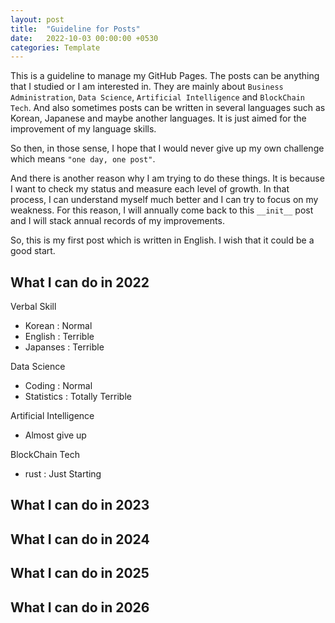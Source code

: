 ```yaml
---
layout: post
title:  "Guideline for Posts"
date:   2022-10-03 00:00:00 +0530
categories: Template
---
```



This is a guideline to manage my GitHub Pages. The posts can be anything that I studied or I am interested in. They are mainly about ```Business Administration```, ```Data Science```, ```Artificial Intelligence``` and ```BlockChain Tech```. And also sometimes posts can be written in several languages such as Korean, Japanese and maybe another languages. It is just aimed for the improvement of my language skills.

So then, in those sense, I hope that I would never give up my own challenge which means ```"one day, one post"```.


And there is another reason why I am trying to do these things. It is because  I want to check my status and measure each level of growth. In that process, I can understand myself much better and I can try to focus on my weakness. For this reason, I will annually come back to this ```__init__``` post and I will stack annual records of my improvements.


So, this is my first post which is written in English. I wish that it could be a good start. 


## What I can do in 2022
Verbal Skill
 * Korean : Normal
 * English : Terrible
 * Japanses : Terrible

Data Science
* Coding : Normal
* Statistics : Totally Terrible

Artificial Intelligence
* Almost give up

BlockChain Tech
* rust : Just Starting





## What I can do in 2023



## What I can do in 2024




## What I can do in 2025




## What I can do in 2026
